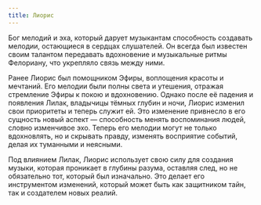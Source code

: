 ```yaml
---
title: Лиорис
---
```


Бог мелодий и эха, который дарует музыкантам способность создавать мелодии, остающиеся в сердцах слушателей. Он всегда был известен своим талантом передавать вдохновение и музыкальные ритмы Фелориану, что укрепляло связь между ними.

Ранее Лиорис был помощником Эфиры, воплощения красоты и мечтаний. Его мелодии были полны света и утешения, отражая стремление Эфиры к покою и вдохновению. Однако после её падения и появления Лилак, владычицы тёмных глубин и ночи, Лиорис изменил свои приоритеты и теперь служит ей. Это изменение привнесло в его сущность новый аспект — способность менять воспоминания людей, словно изменчивое эхо. Теперь его мелодии могут не только вдохновлять, но и скрывать правду, изменять восприятие событий, делая их туманными и неясными.

Под влиянием Лилак, Лиорис использует свою силу для создания музыки, которая проникает в глубины разума, оставляя след, но не обязательно тот, который был изначально. Это делает его инструментом изменений, который может быть как защитником тайн, так и создателем новых реалий.
